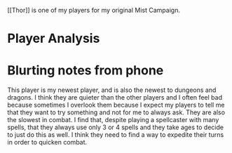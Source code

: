 [[Thor]] is one of my players for my original Mist Campaign. 
# Player Analysis
# Blurting notes from phone

This player is my newest player, and is also the newest to dungeons and dragons. I think they are quieter than the other players and I often feel bad because sometimes I overlook them because I expect my players to tell me that they want to try something and not for me to always ask. They are also the slowest in combat. I find that, despite playing a spellcaster with many spells, that they always use only 3 or 4 spells and they take ages to decide to just do this as well. I think they need to find a way to expedite their turns in order to quicken combat. 